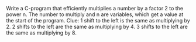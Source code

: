 
Write a C-program that efficiently multiplies a number by a factor 2 to the power n. The number to multiply and n are variables, which get a value at the start of the program. Clue: 1 shift to the left is the same as multiplying by 2. 2 shifts to the left are the same as multiplying by 4. 3 shifts to the left are the same as multiplying by 8.